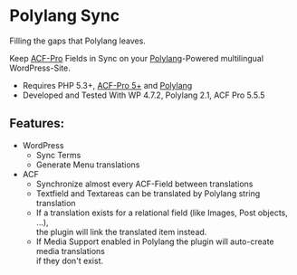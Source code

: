 Polylang Sync
=============

Filling the gaps that Polylang leaves.

Keep [ACF-Pro](https://www.advancedcustomfields.com) Fields in Sync on your 
[Polylang](http://polylang.wordpress.com)-Powered multilingual WordPress-Site.

 - Requires PHP 5.3+, [ACF-Pro 5+](https://www.advancedcustomfields.com/pro) and [Polylang](http://polylang.wordpress.com)
 - Developed and Tested With WP 4.7.2, Polylang 2.1, ACF Pro 5.5.5


Features:
---------
 - WordPress
 	- Sync Terms
 	- Generate Menu translations
 - ACF
 	- Synchronize almost every ACF-Field between translations
 	- Textfield and Textareas can be translated by Polylang string translation
 	- If a translation exists for a relational field (like Images, Post objects, ...),  
	  the plugin will link the translated item instead.
 	- If Media Support enabled in Polylang the plugin will auto-create media translations  
      if they don't exist.


